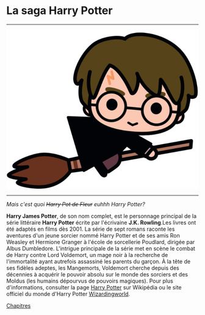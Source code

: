 # La saga Harry Potter
>
* * * 
![imageHP](https://github.com/ChloeBED/Harry-Potter/blob/main/pngwing.com.png)
* * *
>
*Mais c'est quoi ~~Harry Pot de Fleur~~ euhhh Harry Potter?*
>
**Harry James Potter**, de son nom complet, est le personnage principal de la série littéraire **Harry Potter** écrite par l'écrivaine **J.K. Rowling**.Les livres ont été adaptés en films dès 2001. La série de sept romans raconte les aventures d'un jeune sorcier nommé Harry Potter et de ses amis Ron Weasley et Hermione Granger à l'école de sorcellerie Poudlard, dirigée par Albus Dumbledore. L'intrigue principale de la série met en scène le combat de Harry contre Lord Voldemort, un mage noir à la recherche de l'immortalité ayant autrefois assassiné les parents du garçon. À la tête de ses fidèles adeptes, les Mangemorts, Voldemort cherche depuis des décennies à acquérir le pouvoir absolu sur le monde des sorciers et des Moldus (les humains dépourvus de pouvoirs magiques). 
Pour plus d'informations, consulter la page [Harry Potter](https://fr.wikipedia.org/wiki/Harry_Potter) sur Wikipédia ou le site officiel du monde d'Harry Potter [Wizardingworld](https://www.wizardingworld.com). 
> 
[Chapitres](https://github.com/ChloeBED/Harry-Potter/blob/028fb5077a64899b5f7f09d035d350d1fe8fada0/Chapitres.md)
> 
> 

